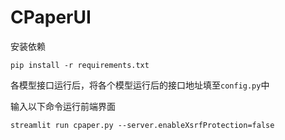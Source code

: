 # CPaperUI

安装依赖

```
pip install -r requirements.txt
```

各模型接口运行后，将各个模型运行后的接口地址填至`config.py`中

输入以下命令运行前端界面

```
streamlit run cpaper.py --server.enableXsrfProtection=false
```

